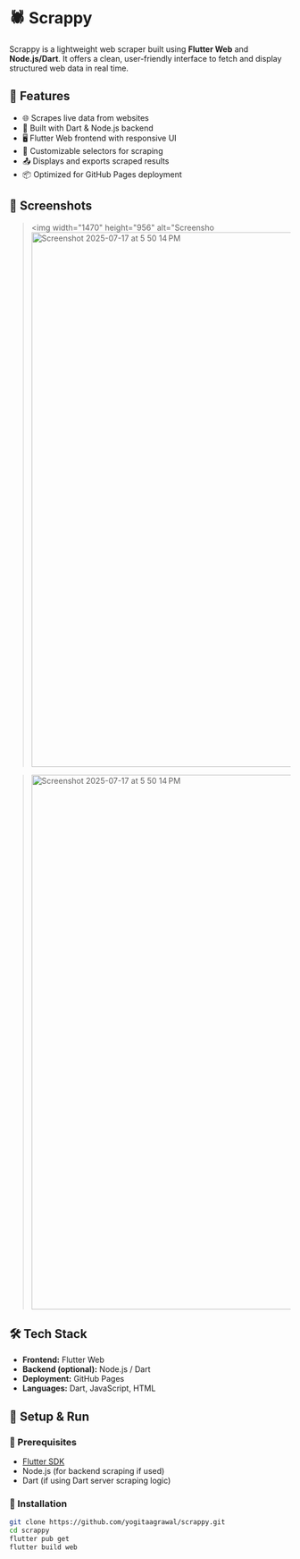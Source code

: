 # 🕷️ Scrappy

Scrappy is a lightweight web scraper built using **Flutter Web** and **Node.js/Dart**. It offers a clean, user-friendly interface to fetch and display structured web data in real time.

## 🚀 Features

- 🌐 Scrapes live data from websites
- 🧠 Built with Dart & Node.js backend
- 🖥️ Flutter Web frontend with responsive UI
- 🔎 Customizable selectors for scraping
- 📤 Displays and exports scraped results
- 📦 Optimized for GitHub Pages deployment

## 📸 Screenshots

> <img width="1470" height="956" alt="Screensho<img width="1470" height="956" alt="Screenshot 2025-07-17 at 5 50 14 PM" src="https://github.com/user-attachments/assets/78df470c-30df-4898-95c9-527f953bd869" />

> <img width="1470" height="956" alt="Screenshot 2025-07-17 at 5 50 14 PM" src="https://github.com/user-attachments/assets/6d7dc50c-766b-4ace-b0af-998b8cf58f3a" />


## 🛠️ Tech Stack

- **Frontend:** Flutter Web
- **Backend (optional):** Node.js / Dart
- **Deployment:** GitHub Pages
- **Languages:** Dart, JavaScript, HTML

## 🧰 Setup & Run

### 🔧 Prerequisites

- [Flutter SDK](https://flutter.dev/docs/get-started/install)
- Node.js (for backend scraping if used)
- Dart (if using Dart server scraping logic)

### 🚚 Installation

```bash
git clone https://github.com/yogitaagrawal/scrappy.git
cd scrappy
flutter pub get
flutter build web
